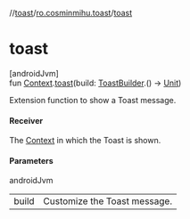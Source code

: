 //[toast](../../index.md)/[ro.cosminmihu.toast](index.md)/[toast](toast.md)

# toast

[androidJvm]\
fun [Context](https://developer.android.com/reference/kotlin/android/content/Context.html).[toast](toast.md)(build: [ToastBuilder](-toast-builder/index.md).() -&gt; [Unit](https://kotlinlang.org/api/core/kotlin-stdlib/kotlin/-unit/index.html))

Extension function to show a Toast message.

#### Receiver

The [Context](https://developer.android.com/reference/kotlin/android/content/Context.html) in which the Toast is shown.

#### Parameters

androidJvm

| | |
|---|---|
| build | Customize the Toast message. |